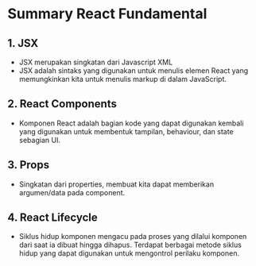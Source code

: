 # Summary React Fundamental

## 1. JSX
- JSX merupakan singkatan dari Javascript XML
- JSX adalah sintaks yang digunakan untuk menulis elemen React yang memungkinkan kita untuk menulis markup di dalam JavaScript.

## 2. React Components
- Komponen React adalah bagian kode yang dapat digunakan kembali yang digunakan untuk membentuk tampilan, behaviour, dan state sebagian UI.

## 3. Props
- Singkatan dari properties, membuat kita dapat memberikan argumen/data pada component.

## 4. React Lifecycle
- Siklus hidup komponen mengacu pada proses yang dilalui komponen dari saat ia dibuat hingga dihapus. Terdapat berbagai metode siklus hidup yang dapat digunakan untuk mengontrol perilaku komponen.
